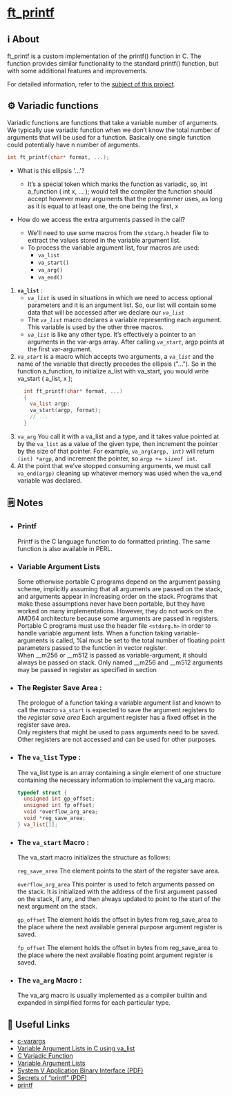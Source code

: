 # [ft_printf](https://github.com/zakelhajoui/ft_printf/blob/main/ft_printf.c)

## ℹ️ About
ft_printf is a custom implementation of the printf() function in C. The function provides similar functionality to the standard printf() function, but with some additional features and improvements.

For detailed information, refer to the [subject of this project](https://github.com/zakelhajoui/ft_printf/blob/main/en.subject.pdf).

## ⚙️ Variadic functions
  Variadic functions are functions that take a variable number of arguments. We typically use variadic function when we don’t know the total number of arguments that will be used for a function. Basically one single function could potentially have n number of arguments.

  ```c 
  int ft_printf(char* format, ...);
  ```
- What is this ellipsis '...'? 
  - It’s a special token which marks the function as variadic, so, int a_function ( int x, ... ); would tell the compiler the function should accept however many arguments that the programmer uses, as long as it is equal to at least one, the one being the first, x

- How do we access the extra arguments passed in the call? 
  - We'll need to use some macros from the ```stdarg.h``` header file to extract the values stored in the variable argument list.
  - To process the variable argument list, four macros are used:
    - `va_list`
    - `va_start()`
    - `va_arg()`
    - `va_end()`
1. **`va_list`** :
    - *`va_list`* is used in situations in which we need to access optional parameters and it is an argument list. So, our list will contain some data that will be accessed after we declare our *`va_list`*
    - The *`va_list`* macro declares a variable representing each argument. This variable is used by the other three macros.
    - *`va_list`* is like any other type. It’s effectively a pointer to an arguments in the var-args array. After calling *`va_start`*, argp points at the first var-argument.
3. *`va_start`* is a macro which accepts two arguments, a *`va_list`* and the name of the variable that directly precedes the ellipsis ("..."). So in the function a_function, to initialize a_list with va_start, you would write va_start ( a_list, x );
    ```c
      int ft_printf(char* format, ...)
      {
        va_list argp;
        va_start(argp, format);
        // ...
      }
    ```
2. ```va_arg``` You call it with a va_list and a type, and it takes value pointed at by the ```va_list``` as a value of the given type, then increment the pointer by the size of that pointer. For example, ```va_arg(argp, int)``` will return ```(int) *argp```, and increment the pointer, so ```argp += sizeof int```.
3. At the point that we’ve stopped consuming arguments, we must call ```va_end(argp)``` cleaning up whatever memory was used when the va_end variable was declared.



## 🗒 Notes
- ### Printf 
  Printf is the C language function to do formatted printing. The same function is also available in PERL. 
- ### Variable Argument Lists
  Some otherwise portable C programs depend on the argument passing scheme, implicitly assuming that all arguments are passed on the stack, and arguments appear in increasing order on the stack. Programs that make these assumptions never have been portable, but they have worked on many implementations. However, they do not work on the AMD64 architecture because some arguments are passed in registers. Portable C programs must use the header file `<stdarg.h>` in order to handle variable argument lists. When a function taking variable-arguments is called, %al must be set to the total number of floating point parameters passed to the function in vector register.<br>
  When __m256 or __m512 is passed as variable-argument, it should always be passed on stack. Only named __m256 and __m512 arguments may be passed in register as specified in section <br>

- ### The Register Save Area : <br>
  The prologue of a function taking a variable argument list and known to call the macro `va_start` is expected to save the argument registers to the *register save area* Each argument register has a fixed offset in the register save area.<br>
  Only registers that might be used to pass arguments need to be saved. Other registers are not accessed and can be used for other purposes.
- ### The `va_list` Type : <br>
  The va_list type is an array containing a single element of one structure containing the necessary information to implement the va_arg macro.
  ```c
  typedef struct {
    unsigned int gp_offset;
    unsigned int fp_offset;
    void *overflow_arg_area;
    void *reg_save_area;
  } va_list[1];
  ```
- ### The `va_start` Macro : <br>
  The va_start macro initializes the structure as follows: <br>

  `reg_save_area` The element points to the start of the register save area. <br>

  `overflow_arg_area` This pointer is used to fetch arguments passed on the stack. It is initialized with the address of the first argument passed on the stack, if any, and then always updated to point to the start of the next argument on
  the stack. <br>

  `gp_offset` The element holds the offset in bytes from reg_save_area to the place where the next available general purpose argument register is saved. <br>

  `fp_offset` The element holds the offset in bytes from reg_save_area to the place where the next available floating point argument register is saved. <br>

- ### The `va_arg` Macro : <br>
  The va_arg macro is usually implemented as a compiler builtin and expanded in simplified forms for each particular type.

## 📌 Useful Links
- [c-varargs](https://jameshfisher.com/2016/11/23/c-varargs/)
- [Variable Argument Lists in C using va_list](https://www.cprogramming.com/tutorial/c/lesson17.html)
- [C Variadic Function](https://www.thegeekstuff.com/2017/05/c-variadic-functions/)
- [Variable Argument Lists](https://c-for-dummies.com/blog/?p=3398)
- [System V Application Binary Interface (PDF)](https://github.com/zakelhajoui/ft_printf/blob/main/x86-64-psABI-1.0.pdf)
- [Secrets of “printf” (PDF)](https://quizgen.doncolton.com/tut/q11.printf.p6.pdf)
- [printf](https://cplusplus.com/reference/cstdio/printf/)
